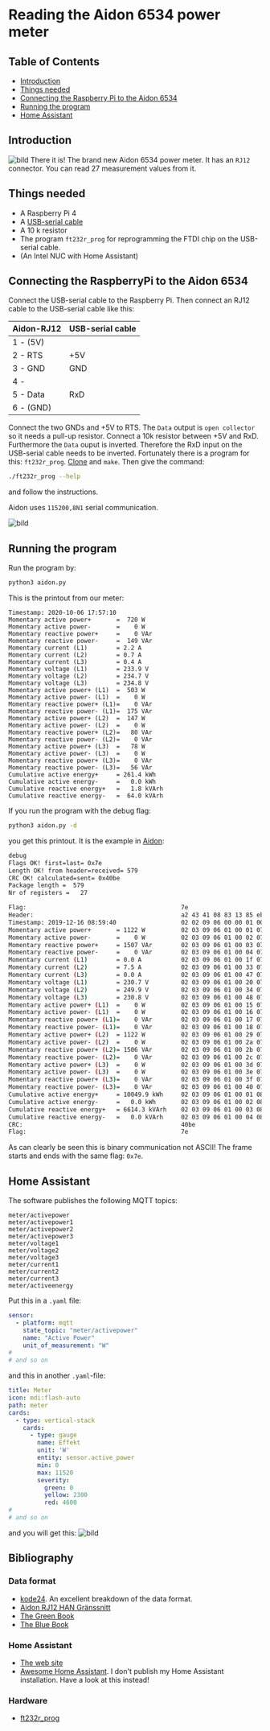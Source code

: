 # Reading the Aidon 6534 power meter

## Table of Contents

* [Introduction](#introduction)
* [Things needed](#things-needed)
* [Connecting the Raspberry Pi to the Aidon 6534](#connecting-the-raspberrypi-to-the-aidon-6534)
* [Running the program](#running-the-program)
* [Home Assistant](#home-assistant)

## Introduction 
![bild](bilder/aidon.jpg)
There it is! The brand new Aidon 6534 power meter. It has an `RJ12` connector. You can read 27 measurement values from it.

## Things needed
- A Raspberry Pi 4
- A [USB-serial cable](https://www.kjell.com/se/produkter/el-verktyg/arduino/moduler/luxorparts-usb-till-seriell-adapter-for-arduino-p88064)
- A 10 k resistor
- The program `ft232r_prog` for reprogramming the FTDI chip on the USB-serial cable.
- (An Intel NUC with Home Assistant)

## Connecting the RaspberryPi to the Aidon 6534
Connect the USB-serial cable to the Raspberry Pi. 
Then connect an RJ12 cable to the USB-serial cable like this:

| Aidon-RJ12       |  USB-serial cable  |
| ----             | ----           |
| 1 - (5V)         |                |
| 2 - RTS          | +5V            |
| 3 - GND          | GND            |
| 4 -              |                |
| 5 - Data         | RxD            |
| 6 - (GND)        |                |

Connect the two GNDs and +5V to RTS. The `Data` output is `open collector` so it needs a pull-up resistor. Connect a 10k resistor between +5V and RxD. 
Furthermore the `Data` ouput is inverted. Therefore the RxD input on the USB-serial cable needs to be inverted. Fortunately there is a program for this: `ft232r_prog`.
[Clone](https://github.com/eswierk/ft232r_prog) and `make`. Then give the command:
```bash
./ft232r_prog --help
```
and follow the instructions.

Aidon uses `115200,8N1` serial communication. 

![bild](bilder/kjell.jpg)

## Running the program
Run the program by:
```bash
python3 aidon.py
```
This is the printout from our meter:
```
Timestamp: 2020-10-06 17:57:10
Momentary active power+       =  720 W
Momentary active power-       =    0 W
Momentary reactive power+     =    0 VAr
Momentary reactive power-     =  149 VAr
Momentary current (L1)        = 2.2 A
Momentary current (L2)        = 0.7 A
Momentary current (L3)        = 0.4 A
Momentary voltage (L1)        = 233.9 V
Momentary voltage (L2)        = 234.7 V
Momentary voltage (L3)        = 234.8 V
Momentary active power+ (L1)  =  503 W
Momentary active power- (L1)  =    0 W
Momentary reactive power+ (L1)=    0 VAr
Momentary reactive power- (L1)=  175 VAr
Momentary active power+ (L2)  =  147 W
Momentary active power- (L2)  =    0 W
Momentary reactive power+ (L2)=   80 VAr
Momentary reactive power- (L2)=    0 VAr
Momentary active power+ (L3)  =   78 W
Momentary active power- (L3)  =    0 W
Momentary reactive power+ (L3)=    0 VAr
Momentary reactive power- (L3)=   56 VAr
Cumulative active energy+     = 261.4 kWh
Cumulative active energy-     =   0.0 kWh
Cumulative reactive energy+   =   1.8 kVArh
Cumulative reactive energy-   =  64.0 kVArh
```

If you run the program with the debug flag:
```bash
python3 aidon.py -d
```
you get this printout. It is the example in [Aidon](dokument/Aidon.pdf):
```bash
debug
Flags OK! first=last= 0x7e
Length OK! from header=received= 579
CRC OK! calculated=sent= 0x40be
Package length =  579
Nr of registers =   27

Flag:                                           7e 
Header:                                         a2 43 41 08 83 13 85 eb e6 e7 00 0f 40 00 00 00 00 01 1b 
Timestamp: 2019-12-16 08:59:40                  02 02 09 06 00 00 01 00 00 ff 09 0c 07 e3 0c 10 01 07 3b 28 ff 80 00 ff 
Momentary active power+       = 1122 W          02 03 09 06 01 00 01 07 00 ff 06 00 00 04 62 02 02 0f 00 16 1b 
Momentary active power-       =    0 W          02 03 09 06 01 00 02 07 00 ff 06 00 00 00 00 02 02 0f 00 16 1b 
Momentary reactive power+     = 1507 VAr        02 03 09 06 01 00 03 07 00 ff 06 00 00 05 e3 02 02 0f 00 16 1d 
Momentary reactive power-     =    0 VAr        02 03 09 06 01 00 04 07 00 ff 06 00 00 00 00 02 02 0f 00 16 1d 
Momentary current (L1)        = 0.0 A           02 03 09 06 01 00 1f 07 00 ff 10 00 00 02 02 0f ff 16 21 
Momentary current (L2)        = 7.5 A           02 03 09 06 01 00 33 07 00 ff 10 00 4b 02 02 0f ff 16 21 
Momentary current (L3)        = 0.0 A           02 03 09 06 01 00 47 07 00 ff 10 00 00 02 02 0f ff 16 21 
Momentary voltage (L1)        = 230.7 V         02 03 09 06 01 00 20 07 00 ff 12 09 03 02 02 0f ff 16 23 
Momentary voltage (L2)        = 249.9 V         02 03 09 06 01 00 34 07 00 ff 12 09 c3 02 02 0f ff 16 23 
Momentary voltage (L3)        = 230.8 V         02 03 09 06 01 00 48 07 00 ff 12 09 04 02 02 0f ff 16 23 
Momentary active power+ (L1)  =    0 W          02 03 09 06 01 00 15 07 00 ff 06 00 00 00 00 02 02 0f 00 16 1b 
Momentary active power- (L1)  =    0 W          02 03 09 06 01 00 16 07 00 ff 06 00 00 00 00 02 02 0f 00 16 1b 
Momentary reactive power+ (L1)=    0 VAr        02 03 09 06 01 00 17 07 00 ff 06 00 00 00 00 02 02 0f 00 16 1d 
Momentary reactive power- (L1)=    0 VAr        02 03 09 06 01 00 18 07 00 ff 06 00 00 00 00 02 02 0f 00 16 1d 
Momentary active power+ (L2)  = 1122 W          02 03 09 06 01 00 29 07 00 ff 06 00 00 04 62 02 02 0f 00 16 1b 
Momentary active power- (L2)  =    0 W          02 03 09 06 01 00 2a 07 00 ff 06 00 00 00 00 02 02 0f 00 16 1b 
Momentary reactive power+ (L2)= 1506 VAr        02 03 09 06 01 00 2b 07 00 ff 06 00 00 05 e2 02 02 0f 00 16 1d 
Momentary reactive power- (L2)=    0 VAr        02 03 09 06 01 00 2c 07 00 ff 06 00 00 00 00 02 02 0f 00 16 1d 
Momentary active power+ (L3)  =    0 W          02 03 09 06 01 00 3d 07 00 ff 06 00 00 00 00 02 02 0f 00 16 1b 
Momentary active power- (L3)  =    0 W          02 03 09 06 01 00 3e 07 00 ff 06 00 00 00 00 02 02 0f 00 16 1b 
Momentary reactive power+ (L3)=    0 VAr        02 03 09 06 01 00 3f 07 00 ff 06 00 00 00 00 02 02 0f 00 16 1d 
Momentary reactive power- (L3)=    0 VAr        02 03 09 06 01 00 40 07 00 ff 06 00 00 00 00 02 02 0f 00 16 1d 
Cumulative active energy+     = 10049.9 kWh     02 03 09 06 01 00 01 08 00 ff 06 00 99 59 86 02 02 0f 00 16 1e 
Cumulative active energy-     =   0.0 kWh       02 03 09 06 01 00 02 08 00 ff 06 00 00 00 08 02 02 0f 00 16 1e 
Cumulative reactive energy+   = 6614.3 kVArh    02 03 09 06 01 00 03 08 00 ff 06 00 64 ed 4b 02 02 0f 00 16 20 
Cumulative reactive energy-   =   0.0 kVArh     02 03 09 06 01 00 04 08 00 ff 06 00 00 00 05 02 02 0f 00 16 20 
CRC:                                            40be
Flag:                                           7e
```
As can clearly be seen this is binary communication not ASCII! The frame starts and ends with the same flag: `0x7e`.

## Home Assistant

The software publishes the following MQTT topics:

```
meter/activepower
meter/activepower1
meter/activepower2
meter/activepower3
meter/voltage1
meter/voltage2
meter/voltage3
meter/current1
meter/current2
meter/current3
meter/activeenergy
```

Put this in a `.yaml` file:
```yaml
sensor:
  - platform: mqtt
    state_topic: "meter/activepower"
    name: "Active Power"
    unit_of_measurement: "W"
#
# and so on
```
and this in another `.yaml`-file:
```yaml
title: Meter
icon: mdi:flash-auto
path: meter
cards:
  - type: vertical-stack
    cards:
      - type: gauge
        name: Effekt
        unit: 'W'
        entity: sensor.active_power
        min: 0
        max: 11520
        severity:
          green: 0
          yellow: 2300
          red: 4600
# 
# and so on
```
and you will get this:
![bild](bilder/Homeassistant.JPG)

## Bibliography
### Data format
* [kode24](https://www.kode24.no/guider/smart-meter-part-1-getting-the-meter-data/71287300). An excellent breakdown of the data format.
* [Aidon RJ12 HAN Gränssnitt](dokument/Aidon.pdf)
* [The Green Book](https://www.dlms.com/files/Green_Book_Edition_9-Excerpt.pdf)
* [The Blue Book](https://www.dlms.com/files/Blue_Book_Edition_13-Excerpt.pdf)
### Home Assistant
* [The web site](https://www.home-assistant.io/)
* [Awesome Home Assistant](https://github.com/isabellaalstrom/home-assistant-config). I don't publish my Home Assistant installation. Have a look at this instead!
### Hardware
* [ft232r_prog](https://github.com/eswierk/ft232r_prog)

